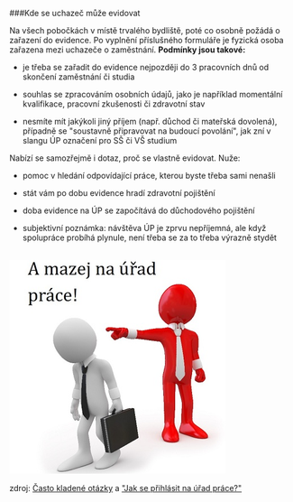 ###Kde se uchazeč může evidovat

Na všech pobočkách v místě trvalého bydliště, poté co osobně požádá o zařazení do evidence. Po vyplnění příslušného formuláře je fyzická osoba zařazena mezi uchazeče o zaměstnání. <b>Podmínky jsou takové:</b>

- je třeba se zařadit do evidence nejpozději do 3 pracovních dnů od skončení zaměstnání či studia

- souhlas se zpracováním osobních údajů, jako je například momentální kvalifikace, pracovní zkušenosti či zdravotní stav

- nesmíte mít jakýkoli jiný příjem (např. důchod či mateřská dovolená), případně se "soustavně připravovat na budoucí povolání", jak zní v slangu ÚP označení pro SŠ či VŠ studium


Nabízí se samozřejmě i dotaz, proč se vlastně evidovat. Nuže:

- pomoc v hledání odpovídající práce, kterou byste třeba sami nenašli

- stát vám po dobu evidence hradí zdravotní pojištění

- doba evidence na ÚP se započítává do důchodového pojištění

- subjektivní poznámka: návštěva ÚP je zprvu nepříjemná, ale když spolupráce probíhá plynule, není třeba se za to třeba výrazně stydět

<br>
<img src="/images/kde_se_evidovat.jpg" alt="kde_se_evidovat.jpg">
<br>

zdroj: [Často kladené otázky](http://portal.mpsv.cz/sz/call_centrum/faq) a ["Jak se přihlásit na úřad práce?"](http://www.nicm.cz/jak-se-prihlasit-na-urad-prace-up)
